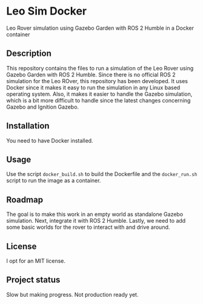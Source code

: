 # Leo Sim Docker

Leo Rover simulation using Gazebo Garden with ROS 2 Humble in a Docker container

## Description
This repository contains the files to run a simulation of the Leo Rover using Gazebo Garden with ROS 2 Humble. Since there is no official ROS 2 simulation for the Leo ROver, this repository has been developed. It uses Docker since it makes it easy to run the simulation in any Linux based operating system. Also, it makes it easier to handle the Gazebo simulation, which is a bit more difficult to handle since the latest changes concerning Gazebo and Ignition Gazebo.

## Installation
You need to have Docker installed.

## Usage
Use the script `docker_build.sh` to build the Dockerfile and the `docker_run.sh` script to run the image as a container.

## Roadmap
The goal is to make this work in an empty world as standalone Gazebo simulation. Next, integrate it with ROS 2 Humble. Lastly, we need to add some basic worlds for the rover to interact with and drive around.

## License
I opt for an MIT license.

## Project status
Slow but making progress. Not production ready yet.
